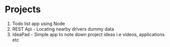 # Projects
1. Todo list app using Node
2. REST Api - Locating nearby drivers dummy data
3. IdeaPad - Simple app to note down project ideas i.e videos, applications etc
